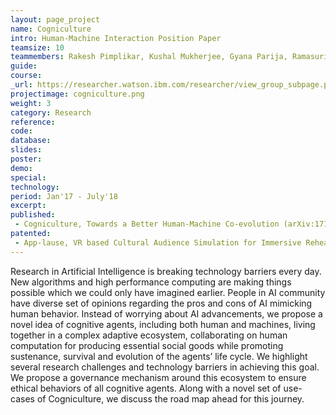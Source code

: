 ```yaml
---
layout: page_project
name: Cogniculture
intro: Human-Machine Interaction Position Paper
teamsize: 10
teammembers: Rakesh Pimplikar, Kushal Mukherjee, Gyana Parija, Ramasuri Naraynam, Rohith Vallam, Harith Vishvakarma, Ritwik Chaudhuri, Joydeep Mondal, Manish Kataria
guide:
course:
_url: https://researcher.watson.ibm.com/researcher/view_group_subpage.php?id=7807
projectimage: cogniculture.png
weight: 3
category: Research
reference:
code:
database: 
slides: 
poster: 
demo: 
special: 
technology: 
period: Jan'17 - July'18
excerpt:
published: 
 - Cogniculture, Towards a Better Human-Machine Co-evolution (arXiv:1712.03724) 
patented: 
 - App-lause, VR based Cultural Audience Simulation for Immersive Rehearsals
---
```

Research in Artificial Intelligence is breaking technology barriers every day. New algorithms and high performance computing are making things possible which we could only have imagined earlier. People in AI community have diverse set of opinions regarding the pros and cons of AI mimicking human behavior. Instead of worrying about AI advancements, we propose a novel idea of cognitive agents, including both human and machines, living together in a complex adaptive ecosystem, collaborating on human computation for producing essential social goods while promoting sustenance, survival and evolution of the agents’ life cycle. We highlight several research challenges and technology barriers in achieving this goal. We propose a governance mechanism around this ecosystem to ensure ethical behaviors of all cognitive agents. Along with a novel set of use-cases of Cogniculture, we discuss the road map ahead for this journey.